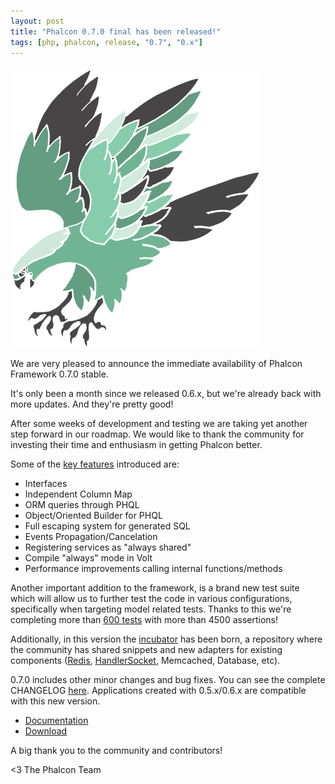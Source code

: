 ```yaml
---
layout: post
title: "Phalcon 0.7.0 final has been released!"
tags: [php, phalcon, release, "0.7", "0.x"]
---
```


![image](/assets/files/2012-12-04-falcon.png)

We are very pleased to announce the immediate availability of Phalcon Framework 0.7.0 stable.

It's only been a month since we released 0.6.x, but we're already back with more updates. And they're pretty good!

<!--more-->
After some weeks of development and testing we are taking yet another step forward in our roadmap. We would like to thank the community for investing their time and enthusiasm in getting Phalcon better.

Some of the [key features](/post/phalcon-0-7-0-beta-released) introduced are:

- Interfaces
- Independent Column Map
- ORM queries through PHQL
- Object/Oriented Builder for PHQL
- Full escaping system for generated SQL
- Events Propagation/Cancelation
- Registering services as "always shared"
- Compile "always" mode in Volt
- Performance improvements calling internal functions/methods

Another important addition to the framework, is a brand new test suite which will allow us to further test the code in various configurations, specifically when targeting model related tests. Thanks to this we're completing more than [600 tests](https://travis-ci.org/phalcon/cphalcon/builds/3499298) with more than 4500 assertions!

Additionally, in this version the [incubator](https://github.com/phalcon/incubator) has been born, a repository where the community has shared snippets and new adapters for existing components ([Redis](http://redis.io/), [HandlerSocket](http://yoshinorimatsunobu.blogspot.com/search/label/handlersocket), Memcached, Database, etc).

0.7.0 includes other minor changes and bug fixes. You can see the complete CHANGELOG [here](https://github.com/phalcon/cphalcon/blob/phalcon-v0.7.0/CHANGELOG). Applications created with 0.5.x/0.6.x are compatible with this new version.

- [Documentation](https://docs.phalconphp.com/latest/en/)
- [Download](https://phalconphp.com/download)

A big thank you to the community and contributors!


<3 The Phalcon Team
